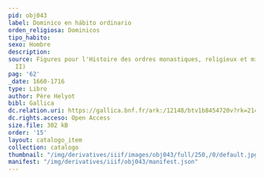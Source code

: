```yaml
---
pid: obj043
label: Dominico en hábito ordinario
orden_religiosa: Dominicos
tipo_habito: 
sexo: Hombre
description: 
source: Figures pour l'Histoire des ordres monastiques, religieux et militaires (tomo
  II)
pag: '62'
_date: 1660-1716
type: Libro
author: Père Helyot
bibl: Gallica
dc.relation.uri: https://gallica.bnf.fr/ark:/12148/btv1b8454720v?rk=21459;5
dc.rights.acceso: Open Access
size.file: 302 kB
order: '15'
layout: catalogo_item
collection: catalogo
thumbnail: "/img/derivatives/iiif/images/obj043/full/250,/0/default.jpg"
manifest: "/img/derivatives/iiif/obj043/manifest.json"
---
```

